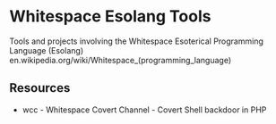 # Whitespace Esolang Tools

Tools and projects involving the Whitespace Esoterical Programming Language (Esolang) en.wikipedia.org/wiki/Whitespace_(programming_language)

## Resources
* wcc - Whitespace Covert Channel - Covert Shell backdoor in PHP
